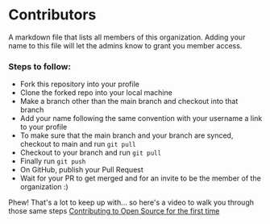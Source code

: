 # Contributors
A markdown file that lists all members of this organization. Adding your name to this file will let the admins know to grant you member access.

### Steps to follow:
- Fork this repository into your profile
- Clone the forked repo into your local machine
- Make a branch other than the main branch and checkout into that branch
- Add your name following the same convention with your username a link to your profile
- To make sure that the main branch and your branch are synced, checkout to main and run ```git pull```
- Checkout to your branch and run ```git pull```
- Finally run ```git push```
- On GitHub, publish your Pull Request
- Wait for your PR to get merged and for an invite to be the member of the organization :)

Phew! That's a lot to keep up with... so here's a video to walk you through those same steps
[Contributing to Open Source for the first time](https://youtu.be/c6b6B9oN4Vg)
